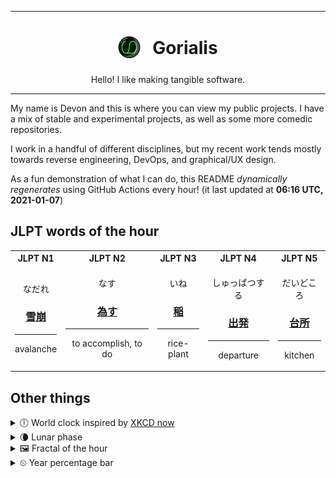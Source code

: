 ***

<h1 align="center">
<sub>
    <img src="readme/resources/avatar.png" height="36">
</sub>
&nbsp;
Gorialis
</h1>
<p align="center">
Hello! I like making tangible software.
</p>

***

My name is Devon and this is where you can view my public projects. I have a mix of stable and experimental projects, as well as some more comedic repositories.

I work in a handful of different disciplines, but my recent work tends mostly towards reverse engineering, DevOps, and graphical/UX design.

As a fun demonstration of what I can do, this README *dynamically regenerates* using GitHub Actions every hour! (it last updated at **06:16 UTC, 2021-01-07**)

<h2>JLPT words of the hour</h2>
<table>
    <tr>
        <th>JLPT N1</th>
        <th>JLPT N2</th>
        <th>JLPT N3</th>
        <th>JLPT N4</th>
        <th>JLPT N5</th>
    </tr>
    <tr>
        <td>
            <p align="center">なだれ</p>
            <h3 align="center"><b><a href="https://jisho.org/search/%E9%9B%AA%E5%B4%A9">雪崩</a></b></h3>
            <hr>
            <p align="center">avalanche</p>
        </td>
        <td>
            <p align="center">なす</p>
            <h3 align="center"><b><a href="https://jisho.org/search/%E7%82%BA%E3%81%99">為す</a></b></h3>
            <hr>
            <p align="center">to accomplish,<wbr> to do</p>
        </td>
        <td>
            <p align="center">いね</p>
            <h3 align="center"><b><a href="https://jisho.org/search/%E7%A8%B2">稲</a></b></h3>
            <hr>
            <p align="center">rice-plant</p>
        </td>
        <td>
            <p align="center">しゅっぱつする</p>
            <h3 align="center"><b><a href="https://jisho.org/search/%E5%87%BA%E7%99%BA">出発</a></b></h3>
            <hr>
            <p align="center">departure</p>
        </td>
        <td>
            <p align="center">だいどころ</p>
            <h3 align="center"><b><a href="https://jisho.org/search/%E5%8F%B0%E6%89%80">台所</a></b></h3>
            <hr>
            <p align="center">kitchen</p>
        </td>
    </tr>
</table>

<h2>Other things</h2>
<details>
<summary>🕕  World clock inspired by <a href="https://xkcd.com/now">XKCD now</a></summary>

> <img src="generated/now.png" width="512">

</details>
<details>
<summary>🌘 Lunar phase</summary>

The moon is approximately 81.90% through its phase (Waning Crescent).

</details>
<details>
<summary>&#x1f5bc; Fractal of the hour</summary>

> <img src="generated/fractal.png" width="512">

</details>
<details>
<summary>&#x23f2; Year percentage bar</summary>
<pre><code>2021 [▁▁▁▁▁▁▁▁▁▁▁▁▁▁▁▁▁▁▁▁] 1.72%</code></pre>
</details>
